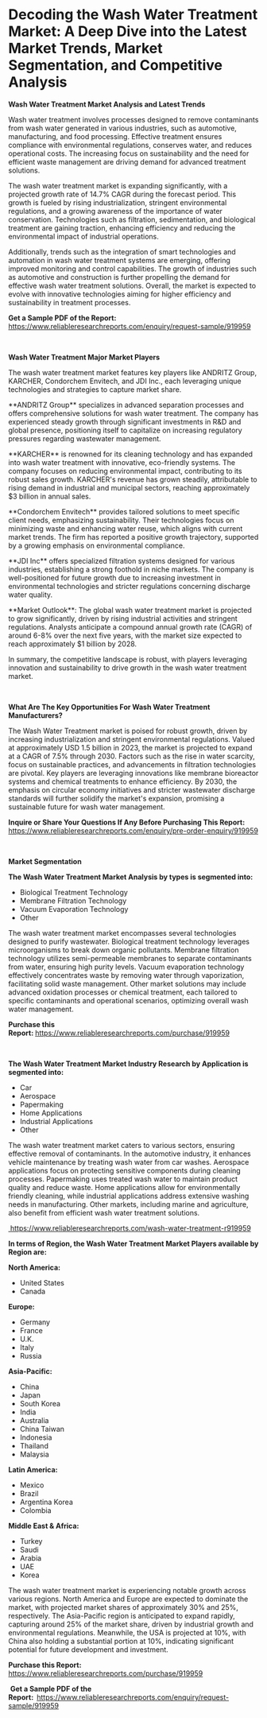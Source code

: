 <p><h1>Decoding the Wash Water Treatment Market: A Deep Dive into the Latest Market Trends, Market Segmentation, and Competitive Analysis</h1></p><p><strong>Wash Water Treatment Market Analysis and Latest Trends</strong></p>
<p><p>Wash water treatment involves processes designed to remove contaminants from wash water generated in various industries, such as automotive, manufacturing, and food processing. Effective treatment ensures compliance with environmental regulations, conserves water, and reduces operational costs. The increasing focus on sustainability and the need for efficient waste management are driving demand for advanced treatment solutions.</p><p>The wash water treatment market is expanding significantly, with a projected growth rate of 14.7% CAGR during the forecast period. This growth is fueled by rising industrialization, stringent environmental regulations, and a growing awareness of the importance of water conservation. Technologies such as filtration, sedimentation, and biological treatment are gaining traction, enhancing efficiency and reducing the environmental impact of industrial operations.</p><p>Additionally, trends such as the integration of smart technologies and automation in wash water treatment systems are emerging, offering improved monitoring and control capabilities. The growth of industries such as automotive and construction is further propelling the demand for effective wash water treatment solutions. Overall, the market is expected to evolve with innovative technologies aiming for higher efficiency and sustainability in treatment processes.</p></p>
<p><strong>Get a Sample PDF of the Report:&nbsp;</strong> <a href="https://www.reliableresearchreports.com/enquiry/request-sample/919959?utm_campaign=3499&utm_medium=2&utm_source=Github&utm_content=ia&utm_term=17042025&utm_id=wash-water-treatment">https://www.reliableresearchreports.com/enquiry/request-sample/919959</a></p>
<p>&nbsp;</p>
<p><strong>Wash Water Treatment Major Market Players</strong></p>
<p><p>The wash water treatment market features key players like ANDRITZ Group, KARCHER, Condorchem Envitech, and JDI Inc., each leveraging unique technologies and strategies to capture market share.</p><p>**ANDRITZ Group** specializes in advanced separation processes and offers comprehensive solutions for wash water treatment. The company has experienced steady growth through significant investments in R&D and global presence, positioning itself to capitalize on increasing regulatory pressures regarding wastewater management.</p><p>**KARCHER** is renowned for its cleaning technology and has expanded into wash water treatment with innovative, eco-friendly systems. The company focuses on reducing environmental impact, contributing to its robust sales growth. KARCHER's revenue has grown steadily, attributable to rising demand in industrial and municipal sectors, reaching approximately $3 billion in annual sales.</p><p>**Condorchem Envitech** provides tailored solutions to meet specific client needs, emphasizing sustainability. Their technologies focus on minimizing waste and enhancing water reuse, which aligns with current market trends. The firm has reported a positive growth trajectory, supported by a growing emphasis on environmental compliance.</p><p>**JDI Inc** offers specialized filtration systems designed for various industries, establishing a strong foothold in niche markets. The company is well-positioned for future growth due to increasing investment in environmental technologies and stricter regulations concerning discharge water quality.</p><p>**Market Outlook**: The global wash water treatment market is projected to grow significantly, driven by rising industrial activities and stringent regulations. Analysts anticipate a compound annual growth rate (CAGR) of around 6-8% over the next five years, with the market size expected to reach approximately $1 billion by 2028.</p><p>In summary, the competitive landscape is robust, with players leveraging innovation and sustainability to drive growth in the wash water treatment market.</p></p>
<p>&nbsp;</p>
<p><strong>What Are The Key Opportunities For Wash Water Treatment Manufacturers?</strong></p>
<p><p>The Wash Water Treatment market is poised for robust growth, driven by increasing industrialization and stringent environmental regulations. Valued at approximately USD 1.5 billion in 2023, the market is projected to expand at a CAGR of 7.5% through 2030. Factors such as the rise in water scarcity, focus on sustainable practices, and advancements in filtration technologies are pivotal. Key players are leveraging innovations like membrane bioreactor systems and chemical treatments to enhance efficiency. By 2030, the emphasis on circular economy initiatives and stricter wastewater discharge standards will further solidify the market's expansion, promising a sustainable future for wash water management.</p></p>
<p><strong>Inquire or Share Your Questions If Any Before Purchasing This Report:</strong> <a href="https://www.reliableresearchreports.com/enquiry/pre-order-enquiry/919959?utm_campaign=3499&utm_medium=2&utm_source=Github&utm_content=ia&utm_term=17042025&utm_id=wash-water-treatment">https://www.reliableresearchreports.com/enquiry/pre-order-enquiry/919959</a></p>
<p>&nbsp;</p>
<p><strong>Market Segmentation</strong></p>
<p><strong>The Wash Water Treatment Market Analysis by types is segmented into:</strong></p>
<p><ul><li>Biological Treatment Technology</li><li>Membrane Filtration Technology</li><li>Vacuum Evaporation Technology</li><li>Other</li></ul></p>
<p><p>The wash water treatment market encompasses several technologies designed to purify wastewater. Biological treatment technology leverages microorganisms to break down organic pollutants. Membrane filtration technology utilizes semi-permeable membranes to separate contaminants from water, ensuring high purity levels. Vacuum evaporation technology effectively concentrates waste by removing water through vaporization, facilitating solid waste management. Other market solutions may include advanced oxidation processes or chemical treatment, each tailored to specific contaminants and operational scenarios, optimizing overall wash water management.</p></p>
<p><strong>Purchase this Report:&nbsp;</strong><a href="https://www.reliableresearchreports.com/purchase/919959?utm_campaign=3499&utm_medium=2&utm_source=Github&utm_content=ia&utm_term=17042025&utm_id=wash-water-treatment">https://www.reliableresearchreports.com/purchase/919959</a></p>
<p>&nbsp;</p>
<p><strong>The Wash Water Treatment Market Industry Research by Application is segmented into:</strong></p>
<p><ul><li>Car</li><li>Aerospace</li><li>Papermaking</li><li>Home Applications</li><li>Industrial Applications</li><li>Other</li></ul></p>
<p><p>The wash water treatment market caters to various sectors, ensuring effective removal of contaminants. In the automotive industry, it enhances vehicle maintenance by treating wash water from car washes. Aerospace applications focus on protecting sensitive components during cleaning processes. Papermaking uses treated wash water to maintain product quality and reduce waste. Home applications allow for environmentally friendly cleaning, while industrial applications address extensive washing needs in manufacturing. Other markets, including marine and agriculture, also benefit from efficient wash water treatment solutions.</p></p>
<p><a href="https://www.reliableresearchreports.com/wash-water-treatment-r919959?utm_campaign=3499&utm_medium=2&utm_source=Github&utm_content=ia&utm_term=17042025&utm_id=wash-water-treatment">&nbsp;https://www.reliableresearchreports.com/wash-water-treatment-r919959</a></p>
<p><strong>In terms of Region, the Wash Water Treatment Market Players available by Region are:</strong></p>
<p>
    <p> <strong> North America: </strong>
        <ul>
            <li>United States</li>
            <li>Canada</li>
        </ul>
        </p> 
    <p> <strong> Europe: </strong>
        <ul>
            <li>Germany</li>
            <li>France</li>
            <li>U.K.</li>
            <li>Italy</li>
            <li>Russia</li>
        </ul>
        </p> 
    <p> <strong> Asia-Pacific: </strong>
        <ul>
            <li>China</li>
            <li>Japan</li>
            <li>South Korea</li>
            <li>India</li>
            <li>Australia</li>
            <li>China Taiwan</li>
            <li>Indonesia</li>
            <li>Thailand</li>
            <li>Malaysia</li>
        </ul>
        </p> 
    <p> <strong> Latin America: </strong>
        <ul>
            <li>Mexico</li>
            <li>Brazil</li>
            <li>Argentina Korea</li>
            <li>Colombia</li>
        </ul>
        </p> 
    <p> <strong> Middle East & Africa: </strong>
        <ul>
            <li>Turkey</li>
            <li>Saudi</li>
            <li>Arabia</li>
            <li>UAE</li>
            <li>Korea</li>
        </ul>
    </p>
    </p>
<p><p>The wash water treatment market is experiencing notable growth across various regions. North America and Europe are expected to dominate the market, with projected market shares of approximately 30% and 25%, respectively. The Asia-Pacific region is anticipated to expand rapidly, capturing around 25% of the market share, driven by industrial growth and environmental regulations. Meanwhile, the USA is projected at 10%, with China also holding a substantial portion at 10%, indicating significant potential for future development and investment.</p></p>
<p><strong>Purchase this Report: </strong><a href="https://www.reliableresearchreports.com/purchase/919959?utm_campaign=3499&utm_medium=2&utm_source=Github&utm_content=ia&utm_term=17042025&utm_id=wash-water-treatment">https://www.reliableresearchreports.com/purchase/919959</a></p>
<p>&nbsp;<strong>Get a Sample PDF of the Report:&nbsp;&nbsp;</strong><a href="https://www.reliableresearchreports.com/enquiry/request-sample/919959?utm_campaign=3499&utm_medium=2&utm_source=Github&utm_content=ia&utm_term=17042025&utm_id=wash-water-treatment">https://www.reliableresearchreports.com/enquiry/request-sample/919959</a></p>
<p><strong></strong></p>
<p><p></p><p></p><p></p></p>